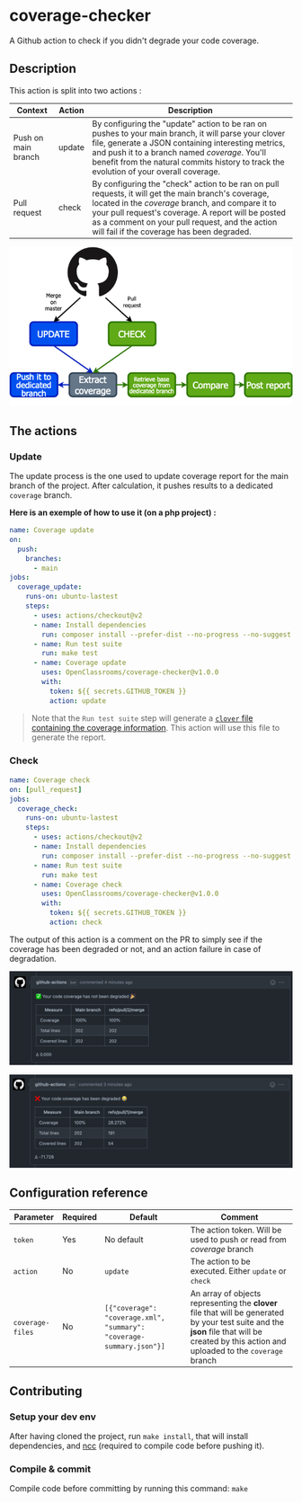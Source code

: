 # coverage-checker

A Github action to check if you didn't degrade your code coverage.

## Description

This action is split into two actions :

| Context | Action | Description |
|---------|--------|-------------|
| Push on main branch | update | By configuring the "update" action to be ran on pushes to your main branch, it will parse your clover file, generate a JSON containing interesting metrics, and push it to a branch named _coverage_. You'll benefit from the natural commits history to track the evolution of your overall coverage.
| Pull request | check | By configuring the "check" action to be ran on pull requests, it will get the main branch's coverage, located in the _coverage_ branch, and compare it to your pull request's coverage. A report will be posted as a comment on your pull request, and the action will fail if the coverage has been degraded.


![Workflow diagram](./doc/github-action.png)

## The actions

### Update

The update process is the one used to update coverage report for the main branch of the project. After calculation, it pushes results to a dedicated `coverage` branch.

**Here is an exemple of how to use it (on a php project) :**

```yaml
name: Coverage update
on:
  push:
    branches:
      - main
jobs:
  coverage_update:
    runs-on: ubuntu-lastest
    steps:
      - uses: actions/checkout@v2
      - name: Install dependencies
        run: composer install --prefer-dist --no-progress --no-suggest
      - name: Run test suite
        run: make test
      - name: Coverage update
        uses: OpenClassrooms/coverage-checker@v1.0.0
        with:
          token: ${{ secrets.GITHUB_TOKEN }}
          action: update
```
> Note that the `Run test suite` step will generate a [`clover` file containing the coverage information](https://openclover.org/documentation). This action will use this file to generate the report.

### Check

```yaml
name: Coverage check
on: [pull_request]
jobs:
  coverage_check:
    runs-on: ubuntu-lastest
    steps:
      - uses: actions/checkout@v2
      - name: Install dependencies
        run: composer install --prefer-dist --no-progress --no-suggest
      - name: Run test suite
        run: make test
      - name: Coverage check
        uses: OpenClassrooms/coverage-checker@v1.0.0
        with:
          token: ${{ secrets.GITHUB_TOKEN }}
          action: check
```

The output of this action is a comment on the PR to simply see if the coverage has been degraded or not, and an action failure in case of degradation.

![Workflow diagram](./doc/success.png)

![Workflow diagram](./doc/failure.png)

## Configuration reference

| Parameter | Required | Default    | Comment |
|-----------|----------|------------|---------|
| `token`   | Yes      | No default | The action token. Will be used to push or read from _coverage_ branch |
| `action`  | No       | `update`   | The action to be executed. Either `update` or `check` |
| `coverage-files` | No | `[{"coverage": "coverage.xml", "summary": "coverage-summary.json"}]` | An array of objects representing the **clover** file that will be generated by your test suite and the **json** file that will be created by this action and uploaded to the `coverage` branch |

## Contributing

### Setup your dev env

After having cloned the project, run `make install`, that will install dependencies, and [ncc](https://www.npmjs.com/package/@vercel/ncc) (required to compile code before pushing it).

### Compile & commit

Compile code before committing by running this command:
`make`
